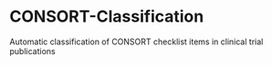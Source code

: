 # CONSORT-Classification
Automatic classification of CONSORT checklist items in clinical trial publications
